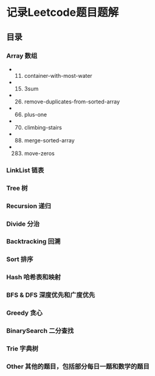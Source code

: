 # 记录Leetcode题目题解

## 目录

### Array 数组
- 11. container-with-most-water
- 15. 3sum
- 26. remove-duplicates-from-sorted-array
- 66. plus-one
- 70. climbing-stairs
- 88. merge-sorted-array
- 283. move-zeros

### LinkList 链表

### Tree 树

### Recursion 递归

### Divide 分治

### Backtracking 回溯

### Sort 排序

### Hash 哈希表和映射

### BFS & DFS 深度优先和广度优先

### Greedy 贪心

### BinarySearch 二分查找

### Trie 字典树

### Other 其他的题目，包括部分每日一题和数学的题目